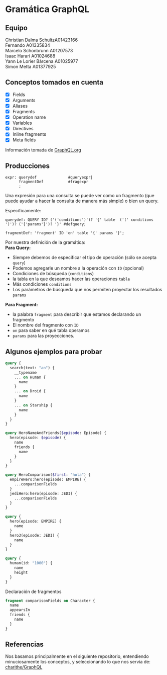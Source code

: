 # Gramática GraphQL

## Equipo

Christian Dalma SchultzA01423166 \
Fernando A01335834 \
Marcelo Schonbrunn A01207573 \
Isaac Harari A01024688 \
Yann Le Lorier Bárcena A01025977 \
Simon Metta A01377925

## Conceptos tomados en cuenta

- [x] Fields
- [x] Arguments
- [x] Aliases
- [x] Fragments
- [x] Operation name
- [x] Variables
- [x] Directives
- [x] Inline fragments
- [x] Meta fields

Información tomada de [GraphQL.org](https://graphql.org/learn/queries/)

## Producciones

```antlr
expr: querydef              #queryexpr|
      fragmentDef           #fragexpr  
      ;
```

Una expresión para una consulta se puede ver como un fragmento (que puede ayudar a hacer la consulta de manera más simple) o bien un query.

Específicamente:

```antrl4
querydef: QUERY ID? ('('conditions')')? '{' table  ('(' conditions ')')? ('{'params'}')? '}' #defquery;

fragmentDef: 'fragment' ID 'on' table '{' params '}';
```

Por nuestra definición de la gramática: \
**Para Query:**

- Siempre debemos de especificar el tipo de operación (sólo se acepta ```query```)
- Podemos agregarle un nombre a la operación con ```ID``` (opcional)
- Condiciones de búsqueda (```conditions```)
- la tabla en la que deseamos hacer las operaciones ```table```
- Más condiciones ```conditions```
- Los parámetros de búsqueda que nos permiten proyectar los resultados ```params```

**Para Fragment:**

- la palabra ```fragment``` para describir que estamos declarando un fragmento
- El nombre del fragmento con ```ID```
- ```on``` para saber en qué tabla operamos
- ```params``` para las proyecciones.

## Algunos ejemplos para probar

```GraphQL
query {
  search(text: "an") {
    __typename
    ... on Human {
      name
    }
    ... on Droid {
      name
    }
    ... on Starship {
      name
    }
  }
}
```

```GraphQL
query HeroNameAndFriends($episode: Episode) {
  hero(episode: $episode) {
    name
    friends {
      name
    }
  }
}
```

```GraphQL
query HeroComparison($first: "hola") {
  empireHero:hero(episode: EMPIRE) {
    ...comparisonFields
  }
  jediHero:hero(episode: JEDI) {
    ...comparisonFields
  }
}
```

```GraphQL
query {
  hero(episode: EMPIRE) {
    name
  }
  hero3(episode: JEDI) {
    name
  }
}
```

```GraphQL
query {
  human(id: "1000") {
    name
    height
  }
}
```

Declaración de fragmentos

```GraphQL
fragment comparisonFields on Character {
  name
  appearsIn
  friends {
    name
  }
}
```

## Referencias

Nos basamos principalmente en el siguiente repositorio, entendiendo minuciosamente los conceptos, y seleccionando lo que nos servía de: \
[charithe/GraphQL](https://github.com/charithe/antlr4-graphql/blob/master/GraphQL.g4)